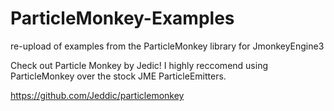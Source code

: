 # ParticleMonkey-Examples

re-upload of examples from the ParticleMonkey library for JmonkeyEngine3

Check out Particle Monkey by Jedic! I highly reccomend using ParticleMonkey over the stock JME ParticleEmitters.

https://github.com/Jeddic/particlemonkey
